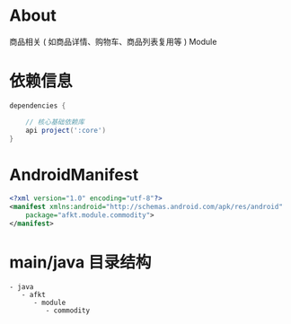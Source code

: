 
# About

商品相关 ( 如商品详情、购物车、商品列表复用等 ) Module

# 依赖信息

```groovy
dependencies {

    // 核心基础依赖库
    api project(':core')
}
```

# AndroidManifest

```xml
<?xml version="1.0" encoding="utf-8"?>
<manifest xmlns:android="http://schemas.android.com/apk/res/android"
    package="afkt.module.commodity">
</manifest>
```

# main/java 目录结构

```
- java                           
   - afkt                        
      - module                   
         - commodity             
```
